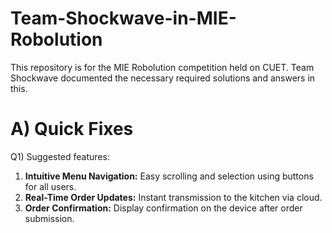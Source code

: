 # Team-Shockwave-in-MIE-Robolution
This repository is for the MIE Robolution competition held on CUET. Team Shockwave documented the necessary required solutions and answers in this.
<br>
# A) Quick Fixes 

Q1) Suggested features:
<br>
1. <b>Intuitive Menu Navigation:</b> Easy scrolling and selection using buttons for all users.
2. <b>Real-Time Order Updates:</b> Instant transmission to the kitchen via cloud.
3. <b>Order Confirmation:</b> Display confirmation on the device after order submission.
